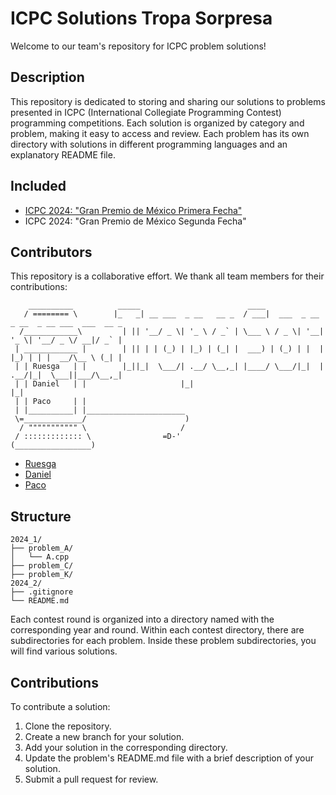 # ICPC Solutions Tropa Sorpresa

Welcome to our team's repository for ICPC problem solutions!

## Description

This repository is dedicated to storing and sharing our solutions to problems presented in ICPC (International Collegiate Programming Contest) programming competitions. Each solution is organized by category and problem, making it easy to access and review. Each problem has its own directory with solutions in different programming languages and an explanatory README file.

## Included
- [ICPC 2024: "Gran Premio de México Primera Fecha"](https://vjudge.net/contest/628837)
- ICPC 2024: "Gran Premio de México Segunda Fecha"

## Contributors

This repository is a collaborative effort. We thank all team members for their contributions:

```plaintext
    __________          _____                        ____                                       
   / ======== \        |_   _| __ ___  _ __   __ _  / ___|  ___  _ __ _ __  _ __ ___  ___  __ _ 
  /____________\         | || '__/ _ \| '_ \ / _` | \___ \ / _ \| '__| '_ \| '__/ _ \/ __|/ _` |
 | ____________ |        | || | | (_) | |_) | (_| |  ___) | (_) | |  | |_) | | |  __/\__ \ (_| |
 | | Ruesga   | |        |_||_|  \___/| .__/ \__,_| |____/ \___/|_|  | .__/|_|  \___||___/\__,_|
 | | Daniel   | |                     |_|                            |_|                        
 | | Paco     | |
 | |__________| |______________________
 \=_____________/                      )
  / """"""""""" \                     /
 / ::::::::::::: \                =D-'
(_________________)
```

- [Ruesga](https://github.com/ruesga-99)
- [Daniel](https://github.com/DarchoG)
- [Paco](https://github.com/SlippedWace)

## Structure
```plaintext
2024_1/
├── problem_A/
│   └── A.cpp
├── problem_C/
├── problem_K/
2024_2/
├── .gitignore
└── README.md
```

Each contest round is organized into a directory named with the corresponding year and round. Within each contest directory, there are subdirectories for each problem. Inside these problem subdirectories, you will find various solutions.

## Contributions

To contribute a solution:

1. Clone the repository.
2. Create a new branch for your solution.
3. Add your solution in the corresponding directory.
4. Update the problem's README.md file with a brief description of your solution.
5. Submit a pull request for review.
